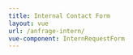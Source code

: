 ```yaml
---
title: Internal Contact Form
layout: vue
url: /anfrage-intern/
vue-component: InternRequestForm
---
```

